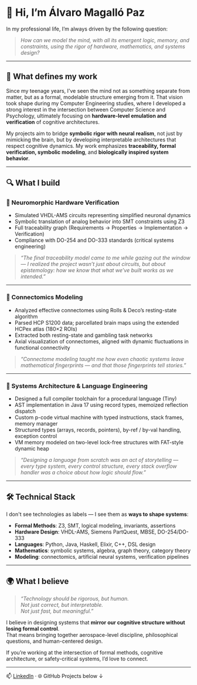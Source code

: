 # 👋 Hi, I’m Álvaro Magalló Paz

In my professional life, I’m always driven by the following question:

> *How can we model the mind, with all its emergent logic, memory, and constraints, using the rigor of hardware, mathematics, and systems design?*

---

## 🧠 What defines my work

Since my teenage years, I’ve seen the mind not as something separate from matter, but as a formal, modelable structure emerging from it. That vision took shape during my Computer Engineering studies, where I developed a strong interest in the intersection between Computer Science and Psychology, ultimately focusing on **hardware-level emulation and verification** of cognitive architectures.

My projects aim to bridge **symbolic rigor with neural realism**, not just by mimicking the brain, but by developing interpretable architectures that respect cognitive dynamics. My work emphasizes **traceability, formal verification, symbolic modeling**, and **biologically inspired system behavior**.

---

## 🔍 What I build

### 🧪 Neuromorphic Hardware Verification  
- Simulated VHDL-AMS circuits representing simplified neuronal dynamics  
- Symbolic translation of analog behavior into SMT constraints using Z3  
- Full traceability graph (Requirements → Properties → Implementation → Verification)  
- Compliance with DO-254 and DO-333 standards (critical systems engineering)

> *“The final traceability model came to me while gazing out the window — I realized the project wasn’t just about circuits, but about epistemology: how we know that what we’ve built works as we intended.”*

---

### 🧠 Connectomics Modeling  
- Analyzed effective connectomes using Rolls & Deco’s resting-state algorithm  
- Parsed HCP S1200 data; parcellated brain maps using the extended HCPex atlas (180×2 ROIs)  
- Extracted both resting-state and gambling task networks  
- Axial visualization of connectomes, aligned with dynamic fluctuations in functional connectivity

> *“Connectome modeling taught me how even chaotic systems leave mathematical fingerprints — and that those fingerprints tell stories.”*

---

### 🧱 Systems Architecture & Language Engineering  
- Designed a full compiler toolchain for a procedural language (Tiny)  
- AST implementation in Java 17 using record types, memoized reflection dispatch  
- Custom p-code virtual machine with typed instructions, stack frames, memory manager  
- Structured types (arrays, records, pointers), by-ref / by-val handling, exception control  
- VM memory modeled on two-level lock-free structures with FAT-style dynamic heap

> *“Designing a language from scratch was an act of storytelling — every type system, every control structure, every stack overflow handler was a choice about how logic should flow.”*

---

## 🛠 Technical Stack

I don't see technologies as labels — I see them as **ways to shape systems**:

- **Formal Methods**: Z3, SMT, logical modeling, invariants, assertions  
- **Hardware Design**: VHDL-AMS, Siemens PartQuest, MBSE, DO-254/DO-333  
- **Languages**: Python, Java, Haskell, Elixir, C++, DSL design  
- **Mathematics**: symbolic systems, algebra, graph theory, category theory  
- **Modeling**: connectomics, artificial neural systems, verification pipelines

---

## 🌍 What I believe

> *“Technology should be rigorous, but human.  
Not just correct, but interpretable.  
Not just fast, but meaningful.”*

I believe in designing systems that **mirror our cognitive structure without losing formal control**.  
That means bringing together aerospace-level discipline, philosophical questions, and human-centered design.

If you’re working at the intersection of formal methods, cognitive architecture, or safety-critical systems, I’d love to connect.

---

📫 [LinkedIn](https://www.linkedin.com/in/alvaro-magallo-paz) · 🌐 GitHub Projects below ↓
